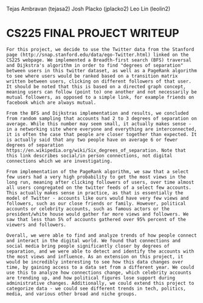 Tejas Ambravan (tejasa2)
Josh Placko (jplacko2)
Leo Lin (leolin2)

# CS225 FINAL PROJECT WRITEUP

    For this project, we decide to use the Twitter data from the Stanford page (http://snap.stanford.edu/data/ego-Twitter.html) linked on the CS225 webpage. We implemented a Breadth-first search (BFS) traversal and Dijkstra's algorithm in order to find "degrees of separation" between users in this twitter dataset, as well as a PageRank algorithm to see where users would be ranked based on a transition matrix written between users, clicking on different followers of that user. It should be noted that this is based on a directed graph concept, meaning users can follow (point to) one another and not necessarily be mutual followers, as opposed to a simple link, for example friends on facebook which are always mutual.

    From the BFS and Dijkstras implementation and results, we concluded from random sampling that accounts had 2 to 3 degrees of separation on average. While this number may seem small, it actually makes sense - in a networking site where everyone and everything are interconnected, it is often the case that people are closer together than expected. It is actually said that any two people have on average 6 or fewer degrees of separation https://en.wikipedia.org/wiki/Six_degrees_of_separation. Note that this link describes social/in person connections, not digital connections which we are investigating.

    From implementation of the PageRank algorithm, we saw that a select few users had a very high probability to get the most views in the long run, meaning after clicking followers of users, over time almost all users congregated on the twitter feeds of a select few accounts. This actually makes sense in practice, as that is essentially the model of Twitter - accounts like ours would have very few views and followers, such as our close friends or family. However, political accounts or celebrity accounts, such as famous actors or the president/white house would gather far more views and followers. We saw that less than 5% of accounts gathered over 95% percent of the viewers and followers.

    Overall, we were able to find and analyze trends of how people connect and interact in the digital world. We found that connections and social media bring people significantly closer by degrees of separation, and we were able to detect and identify the accounts with the most views and influence. As an extension on this project, it would be incredibly interesting to see how this data changes over time, by gaining access to a data set from a different year. We could use this to analyze how connections change, which celebrity accounts are trending up, and how political figures lose support during administrative changes. Additionally, we could extend this project to categorize data - we could see different trends in tech, politics, media, and various other broad and niche groups.
